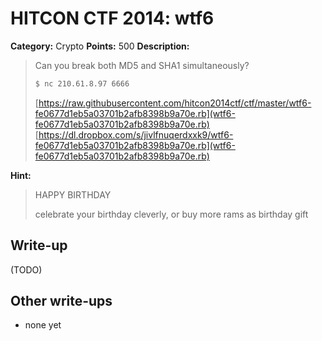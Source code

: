 # HITCON CTF 2014: wtf6

**Category:** Crypto
**Points:** 500
**Description:**

> Can you break both MD5 and SHA1 simultaneously?
>
> ```bash
> $ nc 210.61.8.97 6666
> ```
> [https://raw.githubusercontent.com/hitcon2014ctf/ctf/master/wtf6-fe0677d1eb5a03701b2afb8398b9a70e.rb](wtf6-fe0677d1eb5a03701b2afb8398b9a70e.rb)
> [https://dl.dropbox.com/s/jivlfnuqerdxxk9/wtf6-fe0677d1eb5a03701b2afb8398b9a70e.rb](wtf6-fe0677d1eb5a03701b2afb8398b9a70e.rb)

**Hint:**

> HAPPY BIRTHDAY
>
> celebrate your birthday cleverly, or buy more rams as birthday gift

## Write-up

(TODO)

## Other write-ups

* none yet
